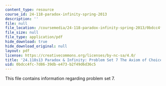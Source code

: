 ```yaml
---
content_type: resource
course_id: 24-118-paradox-infinity-spring-2013
description: ''
file: null
file_location: /coursemedia/24-118-paradox-infinity-spring-2013/0bdcc4fc7d8639dbe473b2f49d6d36c5_MIT24_118S13_ProbSet7.pdf
file_size: null
file_type: application/pdf
hide_download: true
hide_download_original: null
layout: pdf
license: https://creativecommons.org/licenses/by-nc-sa/4.0/
title: '24.118s13 Paradox & Infinity: Problem Set 7 The Axiom of Choice'
uid: 0bdcc4fc-7d86-39db-e473-b2f49d6d36c5
---
```

This file contains information regarding problem set 7.